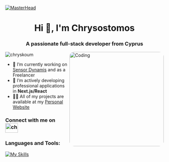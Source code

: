 [![MasterHead](https://github.com/user-attachments/assets/53a08b42-2a7f-4b48-9e9c-eef297913d0e)](https://rishavchanda.io)

<h1 align="center">Hi 👋, I'm Chrysostomos</h1>
<h3 align="center">A passionate full-stack developer from Cyprus</h3>

<img align="right" alt="Coding" width="300" style="border-radius: 15px;" src="https://camo.githubusercontent.com/2366b34bb903c09617990fb5fff4622f3e941349e846ddb7e73df872a9d21233/68747470733a2f2f63646e2e6472696262626c652e636f6d2f75736572732f3733303730332f73637265656e73686f74732f363538313234332f6176656e746f2e676966">

<p align="left"> <img src="https://komarev.com/ghpvc/?username=chryskoum&label=Profile%20views&color=0e75b6&style=flat" alt="chryskoum" /> </p>

- 🔭 I’m currently working on [Sensor Dynamis](https://sensordynamis.com/) and as a Freelancer
- 🌱 I’m actively developing professional applications in **Next.js/React**
- 👨‍💻 All of my projects are available at my [Personal Website](https://www.chryskoum.engineer/)
<!--- ⚡ "I’m eager to learn **Next.js**! -->

<h3 align="left">Connect with me on <a href="https://linkedin.com/in/chrysostomos-koumides-465880222" target="blank"><img align="center" src="https://raw.githubusercontent.com/rahuldkjain/github-profile-readme-generator/master/src/images/icons/Social/linked-in-alt.svg" alt="chrysostomos-koumides-465880222" height="30" width="40" /></a> </h3>


### Languages and Tools:
[![My Skills](https://skillicons.dev/icons?i=bash,git,github,docker,kubernetes,grafana,cpp,python,java,php,laravel,tailwind,js,ts,nodejs,express,nextjs,react,cypress,mongodb,mysql,firebase,figma,vscode&perline=9)](https://skillicons.dev)



<!--  <p>&nbsp;<img align="center" src="https://github-readme-stats.vercel.app/api?username=chryskoum&show_icons=true&locale=en" alt="chryskoum" /></p> -->

